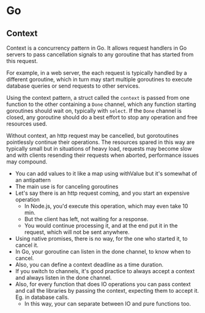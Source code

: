 # Go

## Context


Context is a concurrency pattern in Go. It allows request handlers in Go servers to pass cancellation signals to any goroutine that has started from this request.

For example, in a web server, the each request is typically handled by a different goroutine, which in turn may start multiple goroutines to execute database queries
or send requests to other services.

Using the context pattern, a struct called the `context` is passed from one function to the other containing a `Done` channel, which any function starting goroutines
should wait on, typically with `select`. If the `Done` channel is closed, any goroutine should do a best effort to stop any operation and free resources used. 

Without context, an http request may be cancelled, but gorotoutines pointlessly continue their operations. The resources spared in this way are typically small but in 
situations of heavy load, requests may become slow and with clients resending their requests when aborted, performance issues may compound.

* You can add values to it like a map using withValue but it's somewhat of an antipattern
* The main use is for canceling goroutines
* Let's say there is an http request coming, and you start an expensive operation
    * In Node.js, you'd execute this operation, which may even take 10 min.
    * But the client has left, not waiting for a response.
    * You would continue processing it, and at the end put it in the request, which will not be sent anywhere.
* Using native promises, there is no way, for the one who started it, to cancel it.
* In Go, your goroutine can listen in the done channel, to know when to cancel.
* Also, you can define a context deadline as a time duration.
* If you switch to channels, it's good practice to always accept a context and always listen in the done channel.
* Also, for every function that does IO operations you can pass context and call the libraries by passing the context, expecting them to accept it. Eg. in database calls.
    * In this way, your can separate between IO and pure functions too.
